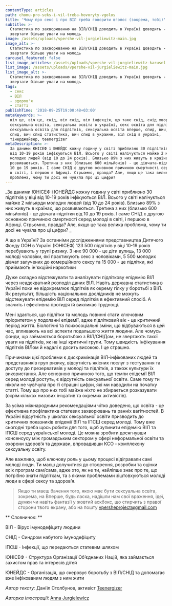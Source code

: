 ```yaml
---
contentType: articles
path: chomu-pro-seks-i-vil-treba-hovoryty-vgolos
title: 'Чому про секс і про ВІЛ треба говорити вголос (зокрема, тобі)'
subtitle: >-
  Статистика по захворюванню на ВІЛ/СНІД доводить в Україні доводить - ми маємо
  звертати більше уваги на молодь
image: /assets/uploads/vpershe-vil-jurgieliewitz-main.jpg
image_alt: >-
  Статистика по захворюванню на ВІЛ/СНІД доводить в Україні доводить - ми маємо
  звертати більше уваги на молодь
carousel_featured: false
list_image_articles: /assets/uploads/vpershe-vil-jurgieliewitz-karusel.jpg
list_image: /assets/uploads/vpershe-vil-jurgieliewitz-main.jpg
list_image_alt: >-
  Статистика по захворюванню на ВІЛ/СНІД доводить в Україні доводить - ми маємо
  звертати більше уваги на молодь
tags:
  - секс
  - ВІЛ
  - здоров'я
  - статті
publishTime: '2018-09-25T19:00:48+03:00'
metaKeywords: >-
  віл це, віч це, снід, віл снід, віл інфекція, що таке снід, снід хвороба,
  сексуальна освіта, сексуальна освіта в україні, секс освіта для підлітків,
  сексуальна освіта для підлітків, сексуальна освіта вперше, спид, вич, вич
  спид, вич спид статистика, вич спид в украине, віл снід в україні,
  тінерджайзер, teenergizer
metaDescription: >-
  За даними ЮНІСЕФ і ЮНЕЙДС кожну годину у світі приблизно 30 підлітків у віці
  від 10-19 років інфікуються ВІЛ. Всього у світі налічується майже 2 мільярди
  молодих людей (від 10 до 24 років). Близько 89% з них живуть в країнах, що
  розвиваються. Третина з них (близько 600 мільйонів) - це дівчата-підлітки від
  10 до 19 років. І саме СНІД є другою основною причиною смертності серед молоді
  в світі, і першою в Африці. Стрьомно, правда? Але, якщо це така велика
  проблема, чому ти досі не чув/ла про ці цифри?
---
```

_За даними ЮНІСЕФ і ЮНЕЙДС кожну годину у світі приблизно 30 підлітків у віці від 10-19 років інфікуються ВІЛ. Всього у світі налічується майже 2 мільярди молодих людей (від 10 до 24 років). Близько 89% з них живуть в країнах, що розвиваються. Третина з них (близько 600 мільйонів) - це дівчата-підлітки від 10 до 19 років. І саме СНІД є другою основною причиною смертності серед молоді в світі, і першою в Африці. Стрьомно, правда? Але, якщо це така велика проблема, чому ти досі не чув/ла про ці цифри?_



А що в Україні? За останніми дослідженнями представництва Дитячого Фонду ООН в Україні (ЮНІСЕФ) 123 500 підлітків у віці 10-19 років перебувають у групі ризику. З них 90 000 - це діти вулиць, 13 000 молоді чоловіки, які практикують секс з чоловіками, 5 500 молодих дівчат залучених до комерційного сексу та 15 000 - це підлітки, які приймають ін'єкційні наркотики

Дуже складно відстежувати та аналізувати підліткову епідемію ВІЛ через неадекватний розподіл даних ВІЛ. Навіть державна статистика в Україні поки не відокремлює підлітків як окрему гілку у боротьбі з ВІЛ. Як результат, більшість національних дослідників не можуть відстежувати епідемію ВІЛ серед підлітків в ефективний спосіб. А значить і ефективна протидія їй викликає труднощі.

Мені здається, що підлітки та молодь повинні стати ключовим пріоритетом у подоланні епідемії, адже підлітковий вік - це критичний період життя. Біологічні та психосоціальні зміни, що відбуваються в цей час, впливають на всі аспекти подальшого життя людини. Але чомусь фонди, що займаються боротьбою з ВІЛ/СНІДом, не звертають такої уваги на підлітків, як на інші критичні групи. Тому швидкість інфікування підлітків ВІЛом й надалі є досить високою. І це страшно.

Причинами цієї проблеми є дискримінація ВІЛ-інфікованих людей та представників груп ризику, відсутність якісних послуг з тестування та доступу до презервативів у молоді та підлітків, а також культури їх використання. Але основною причиною того, що темпи епідемії ВІЛ серед молоді ростуть, є відсутність сексуальної освіти. Саме тому ти ніколи не чув/чула про ті страшні цифри, які ми наводили на початку статті. Тому що про них тобі майже ніхто не збирається розказувати (окрім кількох низових ініціатив та окремих активістів).

За усіма міжнародними рекомендаціями чітко доведено, що освіта - це ефективна профілактика статевих захворювань та ранніх вагітностей. В Україні відсутність у школах сексуальної освіти призводить до критичних показників епідемії ВІЛ та ІПСШ серед молоді. Тому вже сьогодні треба щось робити для того, щоб зупинити епідемію ВІЛ та ІПСШ серед української молоді. Це можна зробити досягнувши консенсусу між громадським сектором у сфері неформальної освіти та охорони здоров’я та держави, впровадивши КСО - комплексну сексуальну освіту.

Але важливо, щоб ключову роль у цьому процесі відігравали самі молоді люди. Ти маєш долучитися до створення, розробки та оцінки всіх програм сам/сама, адже хто, як не ти, найліпше знає про те, що потрібно знати підліткам, та з якими проблемами зіштовхуються молоді люди в сфері сексу та здоров’я. 



> Якщо ти маєш бачення того, якою має бути сексуальна освіта, зокрема, на Вперше, будь ласка, надішли нам свої враження, ідеї, думки чи навіть фантазії у жовтий аскбокс, що стирчить з правої сторони твого екрану, або на пошту vpersheproject@gmail.com



**Словничок:**

ВІЛ - Вірус імунодефіциту людини

СНІД - Синдром набутого імунодефіциту

ІПСШ - Інфекції, що передаються статевим шляхом

ЮНІСЕФ - Структура Організації Об’єднаних Націй, яка займається захистом прав та інтересів дітей

ЮНЕЙДС - Організація, що скеровує боротьбу з ВІЛ/СНІД та допомагає вже інфікованим людям з ним жити



_Автор тексту:_ Даніїл Столбунов, активіст [Teenergizer](http://teenergizer.org/)

_Авторка ілюстрації:_ [Anna Jurgielewicz](https://www.instagram.com/jurdzi/)
